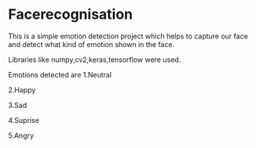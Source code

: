 # Facerecognisation

This is a simple emotion detection project which helps to capture our face and detect what kind of emotion shown in the face.

Libraries like numpy,cv2,keras,tensorflow were used.

Emotions detected are
1.Neutral

2.Happy

3.Sad

4.Suprise

5.Angry

